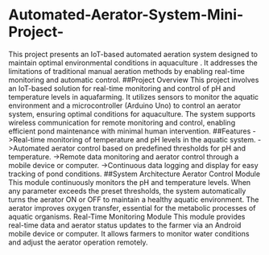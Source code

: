 # Automated-Aerator-System-Mini-Project-
This project presents an IoT-based automated aeration system designed to maintain optimal environmental conditions in aquaculture . It addresses the limitations of traditional manual aeration methods by enabling real-time monitoring and automatic control.
##Project Overview
This project involves an IoT-based solution for real-time monitoring and control of pH and temperature levels in aquafarming. It utilizes sensors to monitor the aquatic environment and a microcontroller (Arduino Uno) to control an aerator system, ensuring optimal conditions for aquaculture. The system supports wireless communication for remote monitoring and control, enabling efficient pond maintenance with minimal human intervention.
##Features
->Real-time monitoring of temperature and pH levels in the aquatic system.
->Automated aerator control based on predefined thresholds for pH and temperature.
->Remote data monitoring and aerator control through a mobile device or computer.
->Continuous data logging and display for easy tracking of pond conditions.
##System Architecture
Aerator Control Module
This module continuously monitors the pH and temperature levels. When any parameter exceeds the preset thresholds, the system automatically turns the aerator ON or OFF to maintain a healthy aquatic environment. The aerator improves oxygen transfer, essential for the metabolic processes of aquatic organisms.
Real-Time Monitoring Module
This module provides real-time data and aerator status updates to the farmer via an Android mobile device or computer. It allows farmers to monitor water conditions and adjust the aerator operation remotely.
